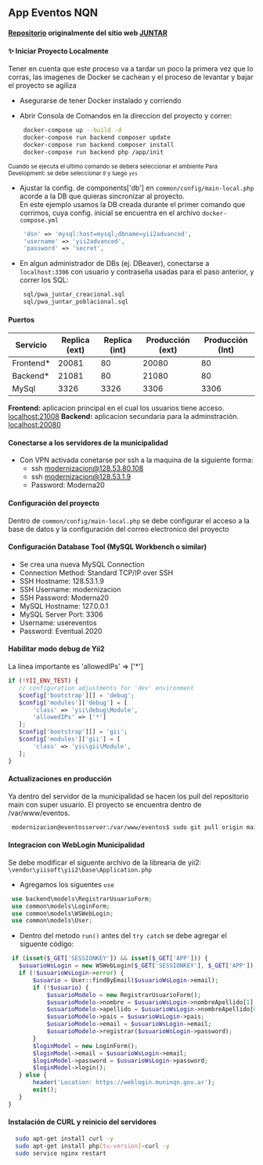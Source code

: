 ## App Eventos NQN

#### [Repositorio](https://github.com/DamianCabrio/JUNTAR) originalmente del sitio web [JUNTAR](https://juntar.fi.uncoma.edu.ar/)

#### ✨ Iniciar Proyecto Localmente

Tener en cuenta que este proceso va a tardar un poco la primera vez que lo corras, las imagenes de Docker se cachean y el proceso de levantar y bajar el proyecto se agiliza

- Asegurarse de tener Docker instalado y corriendo
- Abrir Consola de Comandos en la direccion del proyecto y correr:

  ```sh
   docker-compose up --build -d
   docker-compose run backend composer update
   docker-compose run backend composer install
   docker-compose run backend php /app/init
  ```

<small>Cuando se ejecuta el ultimo comando se debera seleccionar el ambiente Para Development: se debe seleccionar `0` y luego `yes`</small>

- Ajustar la config. de components['db'] en `common/config/main-local.php` acorde a la DB que quieras sincronizar al proyecto.\
  En este ejemplo usamos la DB creada durante el primer comando que corrimos, cuya config. inicial se encuentra en el archivo `docker-compose.yml`

  ```php
   'dsn' => 'mysql:host=mysql;dbname=yii2advanced',
   'username' => 'yii2advanced',
   'password' => 'secret',
  ```

- En algun administrador de DBs (ej. DBeaver), conectarse a `localhost:3306` con usuario y contraseña usadas para el paso anterior, y correr los SQL:

  ```sh
   sql/pwa_juntar_creacional.sql
   sql/pwa_juntar_poblacional.sql
  ```

#### Puertos

| Servicio   | Replica (ext) | Replica (int) | Producción (ext) | Producción (Int) |
| ---------- | ------------- | ------------- | ---------------- | ---------------- |
| Frontend\* | 20081         | 80            | 20080            | 80               |
| Backend\*  | 21081         | 80            | 21080            | 80               |
| MySql      | 3326          | 3326          | 3306             | 3306             |

<b>Frontend:</b> aplicacion principal en el cual los usuarios tiene acceso. [localhost:21008](http://localhost:21008/)
<b>Backend:</b> aplicacion secundaria para la adminstración. [localhost:20080](http://localhost:20008/)

#### Conectarse a los servidores de la municipalidad

- Con VPN activada conetarse por ssh a la maquina de la siguiente forma: 
    - ssh modernizacion@128.53.80.108
    - ssh modernizacion@128.53.1.9
    - Password: Moderna20

#### Configuración del proyecto
 Dentro de `common/config/main-local.php` se debe configurar el acceso a la base de datos y la configuración del correo electronico del proyecto
 
#### Configuración Database Tool (MySQL Workbench o similar)
- Se crea una nueva MySQL Connection
- Connection Method: Standard TCP/IP over SSH
- SSH Hostname: 128.53.1.9
- SSH Username: modernizacion
- SSH Password: Moderna20
- MySQL Hostname: 127.0.0.1
- MySQL Server Port: 3306
- Username: usereventos
- Password: Eventual.2020

#### Habilitar modo debug de Yii2
La línea importante es 'allowedIPs' => ['*']
 ```php
if (!YII_ENV_TEST) {
    // configuration adjustments for 'dev' environment
    $config['bootstrap'][] = 'debug';
    $config['modules']['debug'] = [
        'class' => 'yii\debug\Module',
        'allowedIPs' => ['*']
    ];
    $config['bootstrap'][] = 'gii';
    $config['modules']['gii'] = [
        'class' => 'yii\gii\Module',
    ];
}
 ```
 
#### Actualizaciones en producción

Ya dentro del servidor de la municipalidad se hacen los pull del repositorio main con super usuario. El proyecto se encuentra dentro de /var/www/eventos.
 ```bash
  modernizacion@eventosserver:/var/www/eventos$ sudo git pull origin main
```

#### Integracion con WebLogin Municipalidad

Se debe modificar el siguente archivo de la librearia de yii2: `\vendor\yiisoft\yii2\base\Application.php`
 - Agregamos los siguentes `use` 

 ```php
  use backend\models\RegistrarUsuarioForm;
  use common\models\LoginForm;
  use common\models\WSWebLogin;
  use common\models\User;
 ```

 - Dentro del metodo `run()` antes del `try catch` se debe agregar el siguente código:

 ```php
  if (isset($_GET['SESSIONKEY']) && isset($_GET['APP'])) {
    $usuarioWsLogin = new WSWebLogin($_GET['SESSIONKEY'], $_GET['APP']);
    if (!$usuarioWsLogin->error) {
        $usuario = User::findByEmail($usuarioWsLogin->email);
        if (!$usuario) {
            $usuarioModelo = new RegistrarUsuarioForm();
            $usuarioModelo->nombre = $usuarioWsLogin->nombreApellido[1];
            $usuarioModelo->apellido = $usuarioWsLogin->nombreApellido[0];
            $usuarioModelo->pais = $usuarioWsLogin->pais;
            $usuarioModelo->email = $usuarioWsLogin->email;
            $usuarioModelo->registrar($usuarioWsLogin->password);
        }
        $loginModel = new LoginForm();
        $loginModel->email = $usuarioWsLogin->email;
        $loginModel->password = $usuarioWsLogin->password;
        $loginModel->login();
    } else {
        header('Location: https://weblogin.muninqn.gov.ar');
        exit();
    }
}
 ```

#### Instalación de CURL y reinicio del servidores

```sh
  sudo apt-get install curl -y
  sudo apt-get install php[tu-version]-curl -y
  sudo service nginx restart
```
